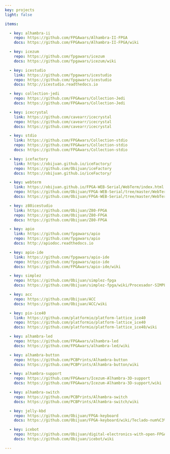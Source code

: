 ```yaml
---
key: projects
light: false

items:

  - key: alhambra-ii
    repo: https://github.com/FPGAwars/Alhambra-II-FPGA
    docs: https://github.com/FPGAwars/Alhambra-II-FPGA/wiki

  - key: icezum
    repo: https://github.com/fpgawars/icezum
    docs: https://github.com/fpgawars/icezum/wiki

  - key: icestudio
    link: https://github.com/fpgawars/icestudio
    repo: https://github.com/fpgawars/icestudio
    docs: http://icestudio.readthedocs.io

  - key: collection-jedi
    repo: https://github.com/FPGAwars/Collection-Jedi
    docs: https://github.com/FPGAwars/Collection-Jedi

  - key: icecrystal
    link: https://github.com/cavearr/icecrystal
    repo: https://github.com/cavearr/icecrystal
    docs: https://github.com/cavearr/icecrystal

  - key: stdio
    link: https://github.com/FPGAwars/Collection-stdio
    repo: https://github.com/FPGAwars/Collection-stdio
    docs: https://github.com/FPGAwars/Collection-stdio

  - key: icefactory
    link: https://obijuan.github.io/iceFactory/
    repo: https://github.com/Obijuan/iceFactory
    docs: https://obijuan.github.io/iceFactory/

  - key: webterm
    link: https://obijuan.github.io/FPGA-WEB-Serial/WebTerm/index.html
    repo: https://github.com/Obijuan/FPGA-WEB-Serial/tree/master/WebTerm
    docs: https://github.com/Obijuan/FPGA-WEB-Serial/tree/master/WebTerm

  - key: z80icestudio
    link: https://github.com/Obijuan/Z80-FPGA
    repo: https://github.com/Obijuan/Z80-FPGA
    docs: https://github.com/Obijuan/Z80-FPGA

  - key: apio
    link: https://github.com/fpgawars/apio
    repo: https://github.com/fpgawars/apio
    docs: http://apiodoc.readthedocs.io

  - key: apio-ide
    link: https://github.com/fpgawars/apio-ide
    repo: https://github.com/fpgawars/apio-ide
    docs: https://github.com/FPGAwars/apio-ide/wiki

  - key: simplez
    repo: https://github.com/Obijuan/simplez-fpga
    docs: https://github.com/Obijuan/simplez-fpga/wiki/Procesador-SIMPLEZ-F

  - key: acc
    repo: https://github.com/Obijuan/ACC
    docs: https://github.com/Obijuan/ACC/wiki

  - key: pio-ice40
    link: https://github.com/platformio/platform-lattice_ice40
    repo: https://github.com/platformio/platform-lattice_ice40
    docs: https://github.com/platformio/platform-lattice_ice40/wiki

  - key: alhambra-led
    repo: https://github.com/FPGAwars/alhambra-led
    docs: https://github.com/FPGAwars/alhambra-led/wiki

  - key: alhambra-button
    repo: https://github.com/PCBPrints/Alhambra-button
    docs: https://github.com/PCBPrints/Alhambra-button/wiki

  - key: alhambra-support
    repo: https://github.com/FPGAwars/Icezum-Alhambra-3D-support
    docs: https://github.com/FPGAwars/Icezum-Alhambra-3D-support/wiki

  - key: alhambra-switch
    repo: https://github.com/PCBPrints/Alhambra-switch
    docs: https://github.com/PCBPrints/Alhambra-switch/wiki

  - key: jelly-kbd
    repo: https://github.com/Obijuan/FPGA-keyboard
    docs: https://github.com/Obijuan/FPGA-keyboard/wiki/Teclado-num%C3%A9rico-USB-Jelly-Comb

  - key: icebot
    repo: https://github.com/Obijuan/digital-electronics-with-open-FPGAs-tutorial
    docs: https://github.com/Obijuan/icebot/wiki

---
```

